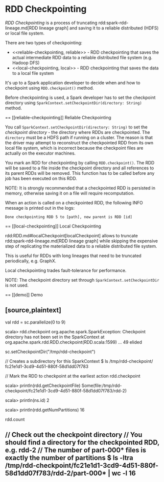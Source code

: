 # RDD Checkpointing

*RDD Checkpointing* is a process of truncating rdd:spark-rdd-lineage.md[RDD lineage graph] and saving it to a reliable distributed (HDFS) or local file system.

There are two types of checkpointing:

* <<reliable-checkpointing, reliable>> - RDD checkpointing that saves the actual intermediate RDD data to a reliable distributed file system (e.g. Hadoop DFS)
* <<local-checkpointing, local>> - RDD checkpointing that saves the data to a local file system

It's up to a Spark application developer to decide when and how to checkpoint using `RDD.checkpoint()` method.

Before checkpointing is used, a Spark developer has to set the checkpoint directory using `SparkContext.setCheckpointDir(directory: String)` method.

== [[reliable-checkpointing]] Reliable Checkpointing

You call `SparkContext.setCheckpointDir(directory: String)` to set the *checkpoint directory* - the directory where RDDs are checkpointed. The `directory` must be a HDFS path if running on a cluster. The reason is that the driver may attempt to reconstruct the checkpointed RDD from its own local file system, which is incorrect because the checkpoint files are actually on the executor machines.

You mark an RDD for checkpointing by calling `RDD.checkpoint()`. The RDD will be saved to a file inside the checkpoint directory and all references to its parent RDDs will be removed. This function has to be called before any job has been executed on this RDD.

NOTE: It is strongly recommended that a checkpointed RDD is persisted in memory, otherwise saving it on a file will require recomputation.

When an action is called on a checkpointed RDD, the following INFO message is printed out in the logs:

```
Done checkpointing RDD 5 to [path], new parent is RDD [id]
```

== [[local-checkpointing]] Local Checkpointing

rdd:RDD.md#localCheckpoint[localCheckpoint] allows to truncate rdd:spark-rdd-lineage.md[RDD lineage graph] while skipping the expensive step of replicating the materialized data to a reliable distributed file system.

This is useful for RDDs with long lineages that need to be truncated periodically, e.g. GraphX.

Local checkpointing trades fault-tolerance for performance.

NOTE: The checkpoint directory set through `SparkContext.setCheckpointDir` is not used.

== [[demo]] Demo

[source,plaintext]
----
val rdd = sc.parallelize(0 to 9)

scala> rdd.checkpoint
org.apache.spark.SparkException: Checkpoint directory has not been set in the SparkContext
  at org.apache.spark.rdd.RDD.checkpoint(RDD.scala:1599)
  ... 49 elided

sc.setCheckpointDir("/tmp/rdd-checkpoint")

// Creates a subdirectory for this SparkContext
$ ls /tmp/rdd-checkpoint/
fc21e1d1-3cd9-4d51-880f-58d1dd07f783

// Mark the RDD to checkpoint at the earliest action
rdd.checkpoint

scala> println(rdd.getCheckpointFile)
Some(file:/tmp/rdd-checkpoint/fc21e1d1-3cd9-4d51-880f-58d1dd07f783/rdd-2)

scala> println(ns.id)
2

scala> println(rdd.getNumPartitions)
16

rdd.count

// Check out the checkpoint directory
// You should find a directory for the checkpointed RDD, e.g. rdd-2
// The number of part-000* files is exactly the number of partitions
$ ls -ltra /tmp/rdd-checkpoint/fc21e1d1-3cd9-4d51-880f-58d1dd07f783/rdd-2/part-000* | wc -l
      16
----
